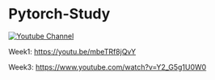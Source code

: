 # Pytorch-Study

[![Youtube Channel](https://img.shields.io/badge/-윤%20도현-c14438?style=flat-square&logo=Youtube&link=https://www.youtube.com/channel/UC9PB9nKYqKEx_N3KM-JVTpg)](https://www.youtube.com/channel/UC5VZS05uaoIdz6HQZSce9sQ)

Week1: https://youtu.be/mbeTRf8jQvY

Week3: https://www.youtube.com/watch?v=Y2_G5g1U0W0
